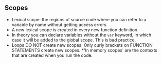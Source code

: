 ## Scopes
* Lexical scope: the regions of source code where you can refer to a variable by name without getting access errors.
* A new lexical scope is created in every new function definition. 
* In theory you can declare variables without the `var` keyword, in which case it will be added to the global scope. This is bad practice.
* Loops DO NOT create new scopes. Only curly brackets on FUNCTION STATEMENTS create new scopes.
*'In memory scopes' are the contexts that are created when you run the code. 
